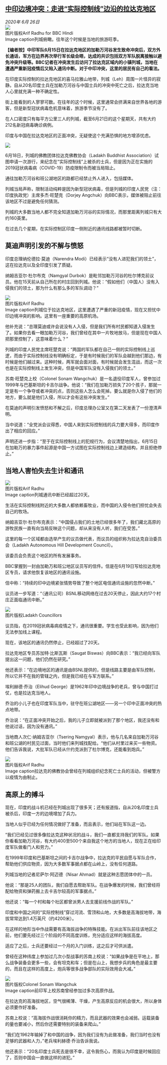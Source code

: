 <!--1593146799000-->
[中印边境冲突：走进“实际控制线”边沿的拉达克地区](http://www.bbc.com/zhongwen/simp/world-53178967)
------

<div><i>2020年 6月 26日</i></div><div><div class="story-body__inner" property="articleBody"><div class="media-landscape has-caption full-width"><span class="image-and-copyright-container"><img src="https://images.weserv.nl/?url=ichef.bbci.co.uk/news/640/cpsprodpb/49F2/production/_113103981_image5.jpg"><br><span class="off-screen">图片版权</span><span class="story-image-copyright">Arif Radhu for BBC Hindi</span></span><figcaption class="media-caption"><span class="off-screen">Image caption</span><span class="media-caption__text">列城俯瞰。往年这个时候是当地的旅游旺季。</span></figcaption></div><p><strong>【编者按】中印军队6月15日在拉达克地区的加勒万河谷发生致命冲突后，双方外长</strong><strong>通话</strong><strong>，军方在边界再次举行军长级会晤，达成的共识包括双方军队脱离接触以避免冲突升级等。BBC记者在冲突发生后访问了拉达克区域内的小镇列城，当地在遭遇严重新冠疫情后又陷入通讯中断。对于中印冲突，这里的居民有自己的看法。</strong></p><div id="bbccom_mpu_3" class="bbccom_slot mpu-ad" aria-hidden="true"><div class="bbccom_advert"></div></div><p>在印度实际控制的拉达克地区的喜马拉雅山地带，列城（Leh）周围一片怪异的寂静。自从20名印度士兵在加勒万河谷与中国士兵的冲突中死亡之后，拉达克当地人心里就充满一种不确定性。</p><p>街上能看到的人寥寥可数。在往年的这个时候，这里通常会挤满来自世界各地的游客，但是新型冠状病毒危机意味着，旅游季节没有了。</p><div id="bbccom_mpu_1_2" class="bbccom_slot mpu-ad" aria-hidden="true"><div class="bbccom_advert"></div></div><p>在人口密度只有每平方公里三人的列城，截至6月21日的这个星期天，共有大约212名新冠病毒确诊病例。</p><p>印度与中国在拉达克地区的正面冲突，无疑使这个充满恐惧的地方增添忧虑。</p><div class="media-landscape no-caption full-width"><span class="image-and-copyright-container"><img src="https://images.weserv.nl/?url=ichef.bbci.co.uk/news/640/cpsprodpb/3CB8/production/_112944551_india_china_kashmir_military_clash_chinese_640-nc.png"><br></span></div><p>6月18日，列城的佛教团体拉达克佛教协会（Ladakh Buddhist Association）试图申请一次游行，来纪念在“实际控制线”上被杀的士兵，但是因为正在实施的2019冠状病毒病（COVID-19）防疫限制令而被当局阻止。</p><p>通往加勒万河谷和班公湖地区的路都已经禁止外人进入，包括媒体。</p><p>列城当局声称，限制活动纯粹是因为新型冠状病毒，但是列城的印度人民党（注：印度执政党）主席多杰·旺楚克（Dorjey Angchuk）向BBC表示，媒体被阻止前往该地区不过是避免任何猜测。</p><p>列城的大多数当地人都不完全知道加勒万河谷的实际情况，而那里距离列城只有大约160英里。</p><p>在过去几个星期，在实际控制区印度一侧附近的通讯线路都被暂时切断。</p><h2 class="story-body__crosshead">莫迪声明引发的不解与愤怒</h2><p>印度总理纳伦德拉·莫迪（Narendra Modi）已经表示“没有人进犯我们的领土”，这在拉达克以及全印度引发了质疑。</p><p>纳姆吉亚尔·杜尔布克（Namgyal Durbok）是毗邻加勒万河谷的杜尔博克前议员。他在15天前从自己所在的村庄回到列城。他说：“假如他们（中国人）没有入侵我们的领土，那为什么有那么多的军队调动？”</p><div class="media-landscape has-caption full-width"><span class="image-and-copyright-container"><img src="https://images.weserv.nl/?url=ichef.bbci.co.uk/news/640/cpsprodpb/BB3A/production/_113103974_image2.jpg"><br><span class="off-screen">图片版权</span><span class="story-image-copyright">Arif Radhu</span></span><figcaption class="media-caption"><span class="off-screen">Image caption</span><span class="media-caption__text">列城位于拉达克地区，这里遭遇了严重的新冠疫情，现在又担忧中印边境冲突的影响。这里有一座重要的高原机场。</span></figcaption></div><p>他补充说：“总理莫迪或许会说没有人入侵，但是我们所有村民都知道入侵发生了。如果你去看一眼加勒万河谷，我们曾经在其中一片牧地放马，但是现在中国人把那里控制了，这意味着什么？”</p><p>列城的印度人民党主席旺楚克说：“两国的军队都在自己一侧的实际控制线上巡逻，而由于实际控制线没有明确标定，于是有时候我们的军队会越到他们那边，有时候是他们越过来。这种时候，两军就会面对面，有时候就会发生混战，而这一次也是在实际控制线上发生冲突，但是中国军队没有入侵我们的领土。”</p><p>苏南·旺楚克上校（Colonel Sonam Wangchuk）是一名退役印度军人，曾参加过1999年与巴基斯坦的卡吉尔战争。他说：“我们在加勒万损失了20个孩子，那就一定是有一个争夺或者冲突的点，否则这些人怎么会死掉。要么就是你入侵了他们的地方，要么就是他们入侵，所以才会有这些冲突发生。”</p><p>在莫迪的声明引发愤怒和不解之后，印度总理办公室又在第二天发表了一份澄清声明。</p><p>当中说道：“全党派会议得悉，中国人来到实际控制线的兵力要大得多，而印度作出了相应的回应。”</p><p>声明还进一步指：“至于在实际控制线上的犯规行为，会议清楚地指出，6月15日在加勒万的暴力事件起源是中国一方试图在实际控制线边上建造结构，并且拒绝停止。”</p><h2 class="story-body__crosshead">当地人害怕失去生计和通讯</h2><div class="media-landscape has-caption full-width"><span class="image-and-copyright-container"><img src="https://images.weserv.nl/?url=ichef.bbci.co.uk/news/640/cpsprodpb/1095A/production/_113103976_image3.jpg"><br><span class="off-screen">图片版权</span><span class="story-image-copyright">Arif Radhu </span></span><figcaption class="media-caption"><span class="off-screen">Image caption</span><span class="media-caption__text">列城通讯中断已经超过20天。</span></figcaption></div><p>生活在实际控制线附近的大多数人都依赖畜牧业，而中国的入侵令他们担忧会失去自己的牧场。</p><p>纳姆吉亚尔·杜尔布克表示：“中国侵占我们的土地已经很多年了，我们藏北高原的游牧民族一直有向当局反映这个问题，却从来没有人听，我们在受苦。”</p><p>这里的每一个区域都由选举产生的议员做代表，而议员的组织称为拉达克自治委员会（Ladakh Autonomous Hill Development Council）。</p><p>该委员会负责这个地区的所有发展事务。</p><p>BBC掌握到一封由加勒万和班公地区议员写的信件。信是在6月19日写给拉达克地区专员，请求他恢复该地区的通讯设施。</p><p>信中称：“持续的印中边境紧张情势导致了整个地区电信通讯设施的忽然中断。”</p><p>议员进一步写道：“（通讯公司）BSNL移动网络在过去20天停止，因此大约17个村庄正面临通讯中断。”</p><div class="media-portrait no-caption full-width"><span class="image-and-copyright-container"><img src="https://images.weserv.nl/?url=ichef.bbci.co.uk/news/640/cpsprodpb/17AA2/production/_113103969_image0.jpg"><br><span class="off-screen">图片版权</span><span class="story-image-copyright">Ladakh Councillors </span></span></div><p>议员指，在2019冠状病毒病疫情之下，通讯很重要。学生也受此影响，因为他们无法参加线上课程。</p><p>现在，该地区的通讯仍然停止，已经超过了20天。</p><p>拉达克地区专员苏加特·比斯瓦斯（Saugat Biswas）向BBC表示：“我已经向军队提出这一问题，他们仍然在研究。”</p><p>他还表示：“在边境地区的通讯是由BSNL提供的，但是线路主要是由军队控制，所以它并不在我的管辖之内，但是我已经在与军方联系。”</p><p>埃利赫德·乔治（Elihud George）是1962年印中边境战争的老兵，曾与中国打过仗，也是拉达克当地人。</p><p>乔治的小儿子也在印度军队当中，驻守在班公湖地区——另一个印中正面冲突的热点地带。</p><p>乔治说：“在正面冲突开始之后，我的儿子立即就被派到了那个地区，我还没有和他说过话，因为没有通讯。”</p><p>当地商人次仁·纳姆吉亚尔（Tsering Namgyal）表示，他与几名来自加勒万河谷和班公湖的村民见过面，当时他们来列城找配给。“他们从村里过来买一些物资。他们告诉我说，大批军队已经从什约克派到了杜尔博克，还能看到炮兵。”</p><div class="media-landscape has-caption full-width"><span class="image-and-copyright-container"><img src="https://images.weserv.nl/?url=ichef.bbci.co.uk/news/640/cpsprodpb/9812/production/_113103983_image6.jpg"><br><span class="off-screen">图片版权</span><span class="story-image-copyright">Arif Radhu</span></span><figcaption class="media-caption"><span class="off-screen">Image caption</span><span class="media-caption__text">拉达克的佛教协会曾经在列城组织纪念死亡士兵的活动，但被警方以疫情为由制止。</span></figcaption></div><h2 class="story-body__crosshead">高原上的搏斗</h2><p>现在，印度的战斗机已经在列城出现了很多天；还有报道指，自从20名印度士兵被杀后，印度一方的边境增加了兵力。</p><p>当地人似乎已经为任何情况做好了准备，而且表示，他们站在军队这一边。</p><p>“我们已经见过很多像拉达克这种状况的战斗，我们一直都支持我们的军队。如果你看看加勒万河谷，有大约400至500个来自我这个地方的当地人，现在正在给印度军队做看门人和劳力。”</p><p>在1999年印度和巴基斯坦之间的卡吉尔战争中，拉达克的平民自愿与军队合作，帮助他们供应物资，因为大多数军事据点都在山岭上，没有任何道路。</p><p>列城当地的记者尼萨尔·阿迈德（Nisar Ahmad）就是这种志愿团体中的一员。</p><p>他说：“那是25人的团队，我们自愿去帮助军队。在战争爆发的时候，我们曾经将配给物资和弹药搬上去卡吉尔较高的军事据点。”</p><p>他还说：“每一个村和每个社区都曾派男人去支援前线作战的军队。”</p><p>印度和中国之间的“实际控制线”穿过河流、雪顶和山地，大多数是高海拔地带，海拔常常达到1.4万英尺（约4200米）。</p><p>在这样的地形当中作战需要有高海拔战争的特殊技能。在派出军队前往该地区之前，他们要先经过三个阶段的不同高度训练，充分适应这样的海拔高度。</p><p>适应了之后，士兵还要经过一个月的入门训练，这之后才可供派遣。</p><p>曾经在这种纬度上参加过几次小型战事的苏南上校说：“如果战争是在平地上，那么战争装备会更多一些，会有坦克和车；但是在山上，我想步兵的角色是最主要的，而且在这样的高度上，炮兵等很多战争部队的实际效用会大减。”</p><div class="media-landscape has-caption full-width"><span class="image-and-copyright-container"><img src="https://images.weserv.nl/?url=ichef.bbci.co.uk/news/640/cpsprodpb/460A/production/_113103971_image1.jpg"><br><span class="off-screen">图片版权</span><span class="story-image-copyright">Colonel Sonam Wangchuk</span></span><figcaption class="media-caption"><span class="off-screen">Image caption</span><span class="media-caption__text">前印军上校苏南曾经参加过多次高原作战。</span></figcaption></div><p>在拉达克的高海拔地区，空气很稀薄、干燥，产生高原反应的机会很大，所以身体必须要作好准备。</p><p>苏南上校说：“高海拔作战很消耗你的精力，而且武器的效果也会减弱。运载装备的量也要减小，然后你还需要特别的装备来爬山。”</p><p>“我们在1962年输掉了和中国的战争，因为我们没有为此做准备，我们当时也没有足够的武器和人力，”老兵埃利赫德·乔治告诉我说。</p><p>他还表示：“20名印度士兵死去是很不幸，这令我伤心，而我认为印度是时候回应了，否则中国会一直做这样的进犯。”</p></div></div>
